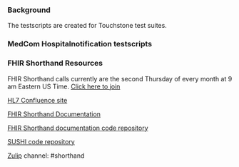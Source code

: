 ### Background

The testscripts are created for Touchstone test suites.

### MedCom Hospitalnotification testscripts



### FHIR Shorthand Resources

FHIR Shorthand calls currently are the second Thursday of every month at 9 am Eastern US Time. [Click here to join](https://teams.microsoft.com/l/meetup-join/19%3ameeting_OGJmYmVlM2UtYzVkZi00YWJjLWJlNzMtN2ZkYTVkYTA1Mzlk%40thread.v2/0?context=%7b%22Tid%22%3a%22c620dc48-1d50-4952-8b39-df4d54d74d82%22%2c%22Oid%22%3a%22f9a60b6f-fbcc-48d0-bc8e-d6d742b4b339%22%7d)

[HL7 Confluence site](https://confluence.hl7.org/display/FHIRI/FHIR+Shorthand)

[FHIR Shorthand Documentation](https://build.fhir.org/ig/HL7/fhir-shorthand) 

[FHIR Shorthand documentation code repository](https://github.com/HL7/fhir-shorthand)

[SUSHI code repository](https://github.com/FHIR/sushi)

[Zulip](https://chat.fhir.org) channel: #shorthand